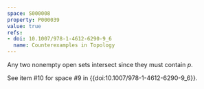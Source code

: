 ```yaml
---
space: S000008
property: P000039
value: true
refs:
- doi: 10.1007/978-1-4612-6290-9_6
  name: Counterexamples in Topology
---
```


Any two nonempty open sets intersect since they must contain $p$.

See item #10 for space #9 in {{doi:10.1007/978-1-4612-6290-9_6}}.
